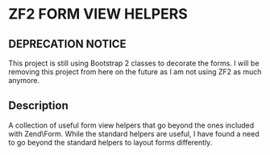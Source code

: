 ZF2 FORM VIEW HELPERS
=====================

## DEPRECATION NOTICE ##

This project is still using Bootstrap 2 classes to decorate the forms. I will be removing this project from here on the future as I am not using ZF2 as much anymore. 

## Description ##

A collection of useful form view helpers that go beyond the ones included with Zend\Form. While the standard helpers
are useful, I have found a need to go beyond the standard helpers to layout forms differently.
